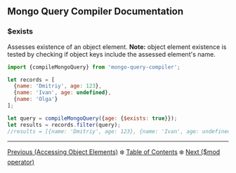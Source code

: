 ## Mongo Query Compiler Documentation

### $exists

Assesses existence of an object element.  **Note:** object element existence is 
tested by checking if object keys include the assessed element's name.

```javascript
import {compileMongoQuery} from 'mongo-query-compiler';

let records = [
  {name: 'Dmitriy', age: 123},
  {name: 'Ivan', age: undefined},
  {name: 'Olga'}
];

let query = compileMongoQuery({age: {$exists: true}});
let results = records.filter(query);
//results = [{name: 'Dmitriy', age: 123}, {name: 'Ivan', age: undefined}]
```

---

[Previous (Accessing Object Elements)](../../accessing-object-elements.md) :snowflake: 
[Table of Contents](../../../README.md) :snowflake: 
[Next ($mod operator)](./mod.md)
